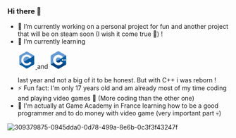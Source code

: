 ### Hi there 👋

- 🔭 I’m currently working on a personal project for fun and another project that will be on steam soon (I wish it come true 🙏) !
- 🌱 I’m currently learning <p align="left"> <a href="https://www.cprogramming.com/" target="_blank" rel="noreferrer"> <img src="https://raw.githubusercontent.com/devicons/devicon/master/icons/c/c-original.svg" alt="c" width="40" height="40"/> </a>  and <a href="https://www.w3schools.com/cpp/" target="_blank" rel="noreferrer"> <img src="https://raw.githubusercontent.com/devicons/devicon/master/icons/cplusplus/cplusplus-original.svg" alt="cplusplus" width="40" height="40"/> </a> </p> last year and not a big of it to be honest. But with C++ i was reborn !
- ⚡ Fun fact: I'm only 17 years old and am already most of my time coding and playing video games 🗿 (More coding than the other one)
- 📖 I'm actually at Game Academy in France learning how to be a good programmer and to do money with video game (very important part 💀)

![309379875-0945dda0-0d78-499a-8e6b-0c3f3f43247f](https://github.com/sharllesse/sharllesse/assets/95613353/0907e645-71ee-4496-ade7-3f1ccab9c482)
<!--
**sharllesse/sharllesse** is a ✨ _special_ ✨ repository because its `README.md` (this file) appears on your GitHub profile.

Here are some ideas to get you started:

- 🔭 I’m currently working on ...
- 🌱 I’m currently learning ...
- 👯 I’m looking to collaborate on ...
- 🤔 I’m looking for help with ...
- 💬 Ask me about ...
- 📫 How to reach me: ...
- 😄 Pronouns: ...
- ⚡ Fun fact: ...
-->

